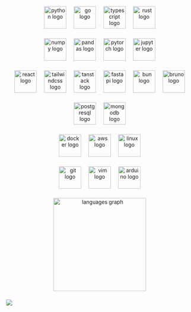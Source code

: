 <div align="center">

### 
<img src="https://cdn.jsdelivr.net/gh/devicons/devicon/icons/python/python-original.svg" height="60" alt="python logo"  />
<img width="12" />
<img src="https://cdn.jsdelivr.net/gh/devicons/devicon/icons/go/go-original.svg" height="60" alt="go logo"  />
<img width="12" />
<img src="https://cdn.simpleicons.org/typescript/3178C6" height="60" alt="typescript logo"  />
<img width="12" />
<img src="https://rustacean.net/assets/rustacean-orig-noshadow.svg" height="60" alt="rust logo"  />

###

### 
<img src="https://cdn.jsdelivr.net/gh/devicons/devicon/icons/numpy/numpy-original.svg" height="60" alt="numpy logo"  />
<img width="12" />
<img src="https://cdn.jsdelivr.net/gh/devicons/devicon/icons/pandas/pandas-original.svg" height="60" alt="pandas logo"  />
<img width="12" />
<img src="https://cdn.jsdelivr.net/gh/devicons/devicon/icons/pytorch/pytorch-original.svg" height="60" alt="pytorch logo"  />
<img width="12" />
<img src="https://cdn.jsdelivr.net/gh/devicons/devicon/icons/jupyter/jupyter-original.svg" height="60" alt="jupyter logo"  />

###

### 
<img src="https://cdn.jsdelivr.net/gh/devicons/devicon/icons/react/react-original.svg" height="60" alt="react logo"  />
<img width="12" />
<img src="https://cdn.simpleicons.org/tailwindcss/06B6D4" height="60" alt="tailwindcss logo"  />
<img width="12" />
<img src="https://tanstack.com/images/logos/logo-color-100.png" height="60" alt="tanstack logo"  />
<img width="12" />
<img src="https://cdn.jsdelivr.net/gh/devicons/devicon/icons/fastapi/fastapi-original.svg" height="60" alt="fastapi logo"  />
<img width="12" />
<img src="https://bun.com/logo.svg" height="60" alt="bun logo"  />
<img width="12" />
<img src="https://github.com/usebruno/bruno/raw/main/assets/images/logo-transparent.png" height="60" alt="bruno logo"  />

###

###
<img src="https://cdn.jsdelivr.net/gh/devicons/devicon/icons/postgresql/postgresql-original.svg" height="60" alt="postgresql logo"  />
<img width="12" />
<img src="https://cdn.jsdelivr.net/gh/devicons/devicon/icons/mongodb/mongodb-original.svg" height="60" alt="mongodb logo"  />

###

### 
<img src="https://cdn.jsdelivr.net/gh/devicons/devicon/icons/docker/docker-original.svg" height="60" alt="docker logo"  />
<img width="12" />
<img src="https://cdn.jsdelivr.net/gh/devicons/devicon/icons/amazonwebservices/amazonwebservices-original-wordmark.svg" height="60" alt="aws logo"  />
<img width="12" />
<img src="https://cdn.jsdelivr.net/gh/devicons/devicon/icons/linux/linux-original.svg" height="60" alt="linux logo"  />

###

### 
<img src="https://cdn.jsdelivr.net/gh/devicons/devicon/icons/git/git-original.svg" height="60" alt="git logo"  />
<img width="12" />
<img src="https://cdn.jsdelivr.net/gh/devicons/devicon/icons/vim/vim-original.svg" height="60" alt="vim logo"  />
<img width="12" />
<img src="https://cdn.simpleicons.org/arduino/00979D" height="60" alt="arduino logo"  />

</div>

###

<div align="center">
  <img src="https://github-readme-stats.vercel.app/api/top-langs?username=codila125&locale=en&hide_title=true&layout=compact&card_width=320&langs_count=6&theme=gruvbox&hide_border=true&order=2" height="250" alt="languages graph"  />
</div>

###

<picture>
  <img src="https://pacman.abozanona.me?username=codila125" />
</picture>
